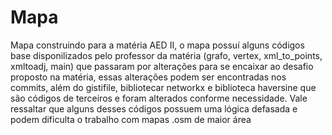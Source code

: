 # Mapa
Mapa construindo para a matéria AED II, o mapa possuí alguns códigos base disponilizados pelo professor da matéria (grafo, vertex, xml_to_points, xmltoadj, main) que passaram por alterações para se encaixar ao desafio proposto na matéria, essas alterações podem ser encontradas nos commits, além do gistifile, bibliotecar networkx e biblioteca haversine que são códigos de terceiros e foram alterados conforme necessidade. Vale ressaltar que alguns desses códigos possuem uma lógica defasada e podem dificulta o trabalho com mapas .osm de maior área
